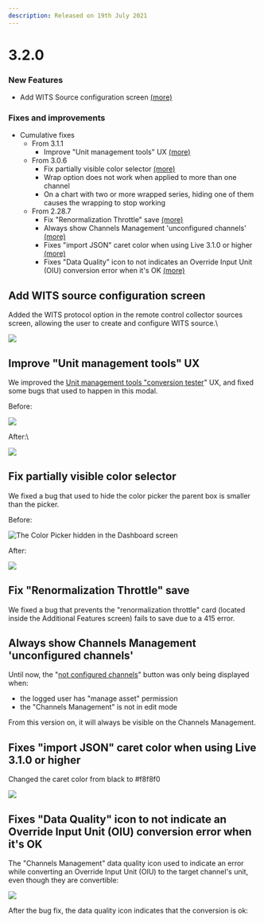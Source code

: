 ```yaml
---
description: Released on 19th July 2021
---
```


# 3.2.0

### New Features

* Add WITS Source configuration screen [(more)](3.2.0.md#add-wits-source-configuration-screen)

### Fixes and improvements

* Cumulative fixes&#x20;
  * From 3.1.1
    * Improve "Unit management tools" UX [(more)](3.2.0.md#improve-unit-management-tools-ux)
  * From 3.0.6&#x20;
    * Fix partially visible color selector [(more)](3.2.0.md#fix-partially-visible-color-selector)
    * Wrap option does not work when applied to more than one channel
    * On a chart with two or more wrapped series, hiding one of them causes the wrapping to stop working
  * From 2.28.7
    * Fix "Renormalization Throttle" save [(more)](3.2.0.md#fix-renormalization-throttle-save)
    * Always show Channels Management 'unconfigured channels' [(more)](3.2.0.md#always-show-channels-management-unconfigured-channels)
    * Fixes "import JSON" caret color when using Live 3.1.0 or higher [(more)](3.2.0.md#fixes-import-json-caret-color-when-using-live-3-1-0-or-higher)
    * Fixes "Data Quality" icon to not indicates an Override Input Unit (OIU) conversion error when it's OK [(more)](3.2.0.md#fixes-data-quality-icon-to-not-indicate-an-override-input-unit-oiu-conversion-error-when-its-ok)

## Add WITS source configuration screen

Added the WITS protocol option in the remote control collector sources screen, allowing the user to create and configure WITS source.\


![](<../../.gitbook/assets/image (461).png>)



## Improve "Unit management tools" UX

We improved the [Unit management tools "conversion tester](../../administration/high-frequency-data/unit-management-tools.md#conversion-tester)" UX, and fixed some bugs that used to happen in this modal.

Before:

![](<../../.gitbook/assets/image (226).png>)

After:\


![](<../../.gitbook/assets/image (64).png>)



## Fix partially visible color selector

We fixed a bug that used to hide the color picker the parent box is smaller than the picker.

Before:

![The Color Picker hidden in the Dashboard screen](<../../.gitbook/assets/image (43).png>)

After:

![](<../../.gitbook/assets/image (272).png>)



## Fix "Renormalization Throttle" save

We fixed a bug that prevents the "renormalization throttle" card (located inside the Additional Features screen) fails to save due to a 415 error.

## Always show Channels Management 'unconfigured channels'

Until now, the "[not configured channels](../../administration/data-normalization/data-management/channels-management.md#not-configured-channels)" button was only being displayed when:

* the logged user has "manage asset" permission
* the "Channels Management" is not in edit mode

From this version on, it will always be visible on the Channels Management.

## Fixes "import JSON" caret color when using Live 3.1.0 or higher

Changed the caret color from black to #f8f8f0

![](<../../.gitbook/assets/image (484).png>)



## Fixes "Data Quality" icon to not indicate an Override Input Unit (OIU) conversion error when it's OK

The "Channels Management" data quality icon used to indicate an error while converting an Override Input Unit (OIU) to the target channel's unit, even though they are convertible:

![](<../../.gitbook/assets/image (367).png>)

After the bug fix, the data quality icon indicates that the conversion is ok:

